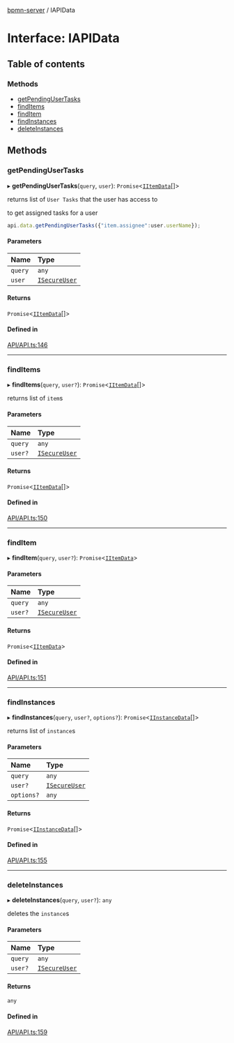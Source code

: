 [bpmn-server](../readme.md) / IAPIData

# Interface: IAPIData

## Table of contents

### Methods

- [getPendingUserTasks](IAPIData.md#getpendingusertasks)
- [findItems](IAPIData.md#finditems)
- [findItem](IAPIData.md#finditem)
- [findInstances](IAPIData.md#findinstances)
- [deleteInstances](IAPIData.md#deleteinstances)

## Methods

### getPendingUserTasks

▸ **getPendingUserTasks**(`query`, `user`): `Promise`\<[`IItemData`](IItemData.md)[]\>

returns list of `User Tasks` that the user has access to

to get assigned tasks for a user

```ts
api.data.getPendingUserTasks({"item.assignee":user.userName});
```

#### Parameters

| Name | Type |
| :------ | :------ |
| `query` | `any` |
| `user` | [`ISecureUser`](ISecureUser.md) |

#### Returns

`Promise`\<[`IItemData`](IItemData.md)[]\>

#### Defined in

[API/API.ts:146](https://github.com/bpmnServer/bpmn-server/blob/76c4fe0/src/API/API.ts#L146)

___

### findItems

▸ **findItems**(`query`, `user?`): `Promise`\<[`IItemData`](IItemData.md)[]\>

returns list of `item`s

#### Parameters

| Name | Type |
| :------ | :------ |
| `query` | `any` |
| `user?` | [`ISecureUser`](ISecureUser.md) |

#### Returns

`Promise`\<[`IItemData`](IItemData.md)[]\>

#### Defined in

[API/API.ts:150](https://github.com/bpmnServer/bpmn-server/blob/76c4fe0/src/API/API.ts#L150)

___

### findItem

▸ **findItem**(`query`, `user?`): `Promise`\<[`IItemData`](IItemData.md)\>

#### Parameters

| Name | Type |
| :------ | :------ |
| `query` | `any` |
| `user?` | [`ISecureUser`](ISecureUser.md) |

#### Returns

`Promise`\<[`IItemData`](IItemData.md)\>

#### Defined in

[API/API.ts:151](https://github.com/bpmnServer/bpmn-server/blob/76c4fe0/src/API/API.ts#L151)

___

### findInstances

▸ **findInstances**(`query`, `user?`, `options?`): `Promise`\<[`IInstanceData`](IInstanceData.md)[]\>

returns list of `instance`s

#### Parameters

| Name | Type |
| :------ | :------ |
| `query` | `any` |
| `user?` | [`ISecureUser`](ISecureUser.md) |
| `options?` | `any` |

#### Returns

`Promise`\<[`IInstanceData`](IInstanceData.md)[]\>

#### Defined in

[API/API.ts:155](https://github.com/bpmnServer/bpmn-server/blob/76c4fe0/src/API/API.ts#L155)

___

### deleteInstances

▸ **deleteInstances**(`query`, `user?`): `any`

deletes the `instance`s

#### Parameters

| Name | Type |
| :------ | :------ |
| `query` | `any` |
| `user?` | [`ISecureUser`](ISecureUser.md) |

#### Returns

`any`

#### Defined in

[API/API.ts:159](https://github.com/bpmnServer/bpmn-server/blob/76c4fe0/src/API/API.ts#L159)
